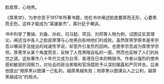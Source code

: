 脸皮厚，心地黑。

《厚黑学》，为李宗吾于1917年所著书籍，他在书中阐述脸皮要厚而无形，心要黑而无色，这样才能成为“英雄豪杰”，寓针砭于嘲讽。

书中列举了曹操、刘备、孙权、司马懿、项羽、刘邦等人物为例，试图证实其理论。阐述当中各人之脸皮厚薄与心地黑白影响他们的成败。虽然厚黑学原本是李宗吾以嘲讽手法提出的戏谑性学说，却意外引发热烈回响，也使李宗吾成为厚黑学宗师。厚黑学从某个角度而言，反映了人性黑暗自私的一面，然而也反映了人们的处世之道。这些著作八十年代又成为台湾、香港及日本的畅销书。作者以强烈的使命感和敏锐的洞察力，对社会的政治黑暗和官场腐败予以深刻揭露和严厉抨击。后来他提出“用厚黑以图谋一己私利，越厚黑越失败；用厚黑以图谋众人之公利，越厚黑越成功”的观点。